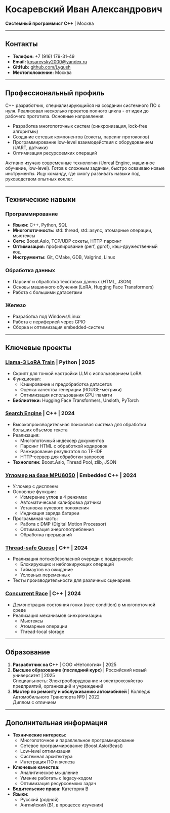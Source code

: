 # Косаревский Иван Александрович
**Системный программист C++** | Москва

---

## Контакты
*   **Телефон:** +7 (916) 179-31-49
*   **Email:** kosarevsky2000@yandex.ru
*   **GitHub:** [github.com/Lygush](https://github.com/Lygush)
*   **Местоположение:** Москва

---

## Профессиональный профиль
C++ разработчик, специализирующийся на создании системного ПО с нуля. Реализовал несколько проектов полного цикла - от идеи до рабочего прототипа. Основные направления:
- Разработка многопоточных систем (синхронизация, lock-free алгоритмы)
- Создание сетевых компонентов (сокеты, парсинг протоколов)
- Программирование low-level взаимодействия с оборудованием (UART, датчики)
- Оптимизация ресурсоемких операций

Активно изучаю современные технологии (Unreal Engine, машинное обучение, low-level). Готов к сложным задачам, быстро осваиваю новые инструменты. Ищу команду, где смогу развивать навыки под руководством опытных коллег.

---

## Технические навыки
### Программирование
*   **Языки:** C++, Python, SQL
*   **Многопоточность:** std::thread, std::async, атомарные операции, мьютексы
*   **Сети:** Boost.Asio, TCP/UDP сокеты, HTTP-парсинг
*   **Оптимизация:** профилирование (perf, gprof), кэш-дружественный код
*   **Инструменты:** Git, CMake, GDB, Valgrind, Linux

### Обработка данных
*   Парсинг и обработка текстовых данных (HTML, JSON)
*   Основы машинного обучения (LoRA, Hugging Face Transformers)
*   Работа с большими датасетами

### Железо
*   Разработка под Windows/Linux
*   Работа с периферией через GPIO
*   Сборка и оптимизация embedded-систем

---

## Ключевые проекты

###  [Llama-3 LoRA Train](https://github.com/Lygush/Llama-3_LoRA_train) | Python | 2025
- Скрипт для тонкой настройки LLM с использованием LoRA
- Функционал:
  * Кэширование и предобработка датасетов
  * Оценка качества генерации (ROUGE-метрики)
  * Оптимизация использования GPU-памяти
- **Библиотеки:** Hugging Face Transformers, Unsloth, PyTorch

###  [Search Engine](https://github.com/Lygush/Search_Engine) | C++ | 2024
- Высокопроизводительная поисковая система для обработки больших объемов текста
- Реализация:
  * Многопоточный индексер документов
  * Парсинг HTML с обработкой кодировок
  * Ранжирование результатов по TF-IDF
  * HTTP-сервер для обработки запросов
- **Технологии:** Boost.Asio, Thread Pool, zlib, JSON

###  [Угломер на базе MPU6050](https://github.com/Lygush/Protractor) | Embedded C++ | 2024
- Угломер с дисплеем
- Основные функции:
  * Измерение углов в 4 режимах
  * Автоматическая калибровка датчика
  * Установка нулевого положения
  * Индикация заряда батареи
- Программная часть:
  * Работа с DMP (Digital Motion Processor)
  * Оптимизация энергопотребления
  * Обработка прерываний

###  [Thread-safe Queue](https://github.com/Lygush/Thread-safe_Queue) | C++ | 2024
- Реализация потокобезопасной очереди с поддержкой:
  * Блокирующих и неблокирующих операций
  * Таймаутов на ожидание
  * Условных переменных
- Тесты производительности для различных сценариев

###  [Concurrent Race](https://github.com/Lygush/Concurrent_Race) | C++ | 2024
- Демонстрация состояния гонки (race condition) в многопоточной среде
- Реализация механизмов синхронизации:
  * Мьютексы
  * Атомарные операции
  * Thread-local storage

---

## Образование
1.  **Разработчик на C++** | ООО «Нетология» | 2025
2.  **Высшее образование (последний курс)** | Российский новый университет | 2025  
    Специальность: Электрооборудование и электрохозяйство предприятий, организаций и учреждений
3.  **Мастер по ремонту и обслуживанию автомобилей** | Колледж Автомобильного Транспорта №9 | 2022  
    Диплом с отличием

---

## Дополнительная информация
*   **Технические интересы:** 
    - Многопоточное и параллельное программирование
    - Сетевое программирование (Boost.Asio/Beast)
    - Low-level оптимизация
    - Системная архитектура
    - Интеграция ПО и железа
*   **Ключевые качества:** 
    - Аналитическое мышление
    - Умение работать с legacy-кодом
    - Оптимизация ресурсоемких задач
*   **Водительские права:** Категория B
*   **Языки:** 
    - Русский (родной)
    - Английский (B1, в процессе изучения)